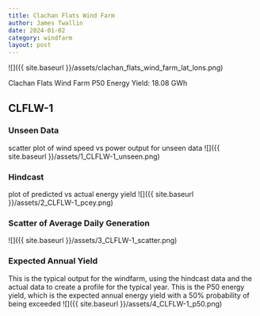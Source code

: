 ```yaml
---
title: Clachan Flats Wind Farm
author: James Twallin
date: 2024-01-02
category: windfarm
layout: post
---
```

![]({{ site.baseurl }}/assets/clachan_flats_wind_farm_lat_lons.png)

Clachan Flats Wind Farm P50 Energy Yield: 18.08 GWh

CLFLW-1
-------------
### Unseen Data 
scatter plot of wind speed vs power output for unseen data
![]({{ site.baseurl }}/assets/1_CLFLW-1_unseen.png)
### Hindcast 
plot of predicted vs actual energy yield
![]({{ site.baseurl }}/assets/2_CLFLW-1_pcey.png)
### Scatter of Average Daily Generation 

![]({{ site.baseurl }}/assets/3_CLFLW-1_scatter.png)
### Expected Annual Yield 
This is the typical output for the windfarm, using the hindcast data and the actual data to create a profile for the typical year. This is the P50 energy yield, which is the expected annual energy yield with a 50% probability of being exceeded
![]({{ site.baseurl }}/assets/4_CLFLW-1_p50.png)

